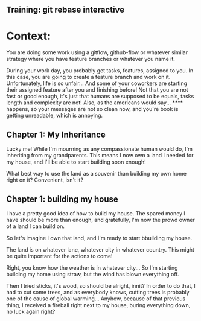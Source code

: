 Training: git rebase interactive
--------------------------------

# Context:

You are doing some work using a gitflow, github-flow or whatever similar strategy where you have feature branches or whatever you name it.

During your work day, you probably get tasks, features, assigned to you. In this case, you are going to create a feature branch and work on it.
Unfortunately, life is so unfair... And some of your coworkers are starting their assigned feature after you and finishing before! Not that you are not
fast or good enough, it's just that humans are supposed to be equals, tasks length and complexity are not! Also, as the americans would say... \*\*\*\* happens,
so your messages are not so clean now, and you're book is getting unreadable, which is annoying.

## Chapter 1: My Inheritance

Lucky me! While I'm mourning as any compassionate human would do, I'm inheriting from my grandparents. This means I now own a land I needed for my house, and I'll be able to start building soon enough!

What best way to use the land as a souvenir than building my own home right on it? Convenient, isn't it?

## Chapter 1: building my house

I have a pretty good idea of how to build my house. The spared money I have should be more than enough, and gratefully, I'm now the prowd owner of a land I can build on.

So let's imagine I own that land, and I'm ready to start bbuilding my house.

The land is on whatever lane, whatever city in whatever country. This might be quite important for the actions to come!

Right, you know how the weather is in whatever city... So I'm starting building my home using straw, but the wind has blown everything off.

Then I tried sticks, it's wood, so should be alright, innit? In order to do that, I had to cut some trees, and as everybody knows, cutting trees is probably one of the cause of global warming...
Anyhow, because of that previous thing, I received a fireball right next to my house, buring everything down, no luck again right?
